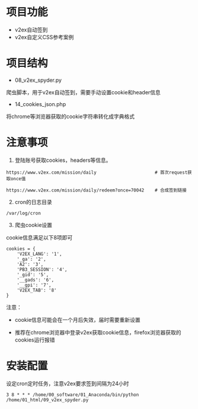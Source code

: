 # 项目功能

- v2ex自动签到
- v2ex自定义CSS参考案例

# 项目结构

- 08_v2ex_spyder.py

爬虫脚本，用于v2ex自动签到，需要手动设置cookie和header信息

- 14_cookies_json.php

将chrome等浏览器获取的cookie字符串转化成字典格式



# 注意事项


1. 登陆账号获取cookies，headers等信息。
```
https://www.v2ex.com/mission/daily                      # 首次request获取once值

https://www.v2ex.com/mission/daily/redeem?once=70042    # 合成签到链接
```   

2. cron的日志目录
```
/var/log/cron
```

3. 爬虫cookie设置

cookie信息满足以下8项即可

```
cookies = {
    'V2EX_LANG': '1',
    '_ga': '2',
    'A2': '3',
    'PB3_SESSION': '4',
    '_gid': '5',
    '__gads': '6',
    '__gpi': '7',
    'V2EX_TAB': '8'
}
```
注意：

- cookie信息可能会在一个月后失效，届时需要重新设置

- 推荐在chrome浏览器中登录v2ex获取cookie信息，firefox浏览器获取的cookies运行报错

# 安装配置

设定cron定时任务，注意v2ex要求签到间隔为24小时
```
3 8 * * * /home/00_software/01_Anaconda/bin/python /home/01_html/09_v2ex_spyder.py

```



